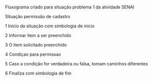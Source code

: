 Fluxograma criado para situação problema 1 da atividade SENAI

Situação permissão de cadastro



1 Início da situação com simbologia de inicio

2 Informar item a ser preenchido

3 O item solicitado preenchido 

4 Condiçao para permissao 

5 Caso a condição for verdadeira ou falsa, tomam caminhos diferentes

6 Finaliza com simbologia de fim
